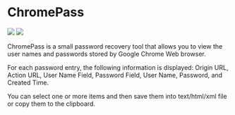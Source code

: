 # ChromePass
[![](https://img.shields.io/chocolatey/v/chromepass?color=green&label=chromepass)](https://chocolatey.org/packages/chromepass) [![](https://img.shields.io/chocolatey/dt/chromepass)](https://chocolatey.org/packages/chromepass)

ChromePass is a small password recovery tool that allows you to view the user names 
and passwords stored by Google Chrome Web browser.

For each password entry, the following information is displayed: Origin URL, Action 
URL, User Name Field, Password Field, User Name, Password, and Created Time.

You can select one or more items and then save them into text/html/xml file or copy 
them to the clipboard.